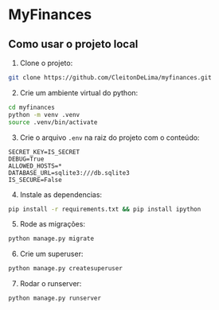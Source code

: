# MyFinances

## Como usar o projeto local
1. Clone o projeto:
```bash
git clone https://github.com/CleitonDeLima/myfinances.git
```

2. Crie um ambiente virtual do python:
```bash
cd myfinances
python -m venv .venv
source .venv/bin/activate
```

3. Crie o arquivo `.env` na raiz do projeto com o conteúdo:
```text
SECRET_KEY=IS_SECRET
DEBUG=True
ALLOWED_HOSTS=*
DATABASE_URL=sqlite3:///db.sqlite3
IS_SECURE=False
```

4. Instale as dependencias:
```bash
pip install -r requirements.txt && pip install ipython
```

5. Rode as migrações:
```bash
python manage.py migrate
```

6. Crie um superuser:
```bash
python manage.py createsuperuser
```

7. Rodar o runserver:
```bash
python manage.py runserver
```
